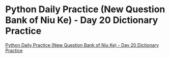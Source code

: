 # Python Daily Practice (New Question Bank of Niu Ke) - Day 20 Dictionary Practice
[Python Daily Practice (New Question Bank of Niu Ke) - Day 20 Dictionary Practice](https://aiwithcloud.com/2022/09/16/python_daily_practice_new_question_bank_of_niu_ke___day_20_dictionary_practice/)